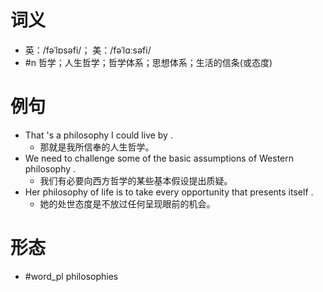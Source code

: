 # 词义
- 英：/fəˈlɒsəfi/； 美：/fəˈlɑːsəfi/
- #n 哲学；人生哲学；哲学体系；思想体系；生活的信条(或态度)
# 例句
- That 's a philosophy I could live by .
	- 那就是我所信奉的人生哲学。
- We need to challenge some of the basic assumptions of Western philosophy .
	- 我们有必要向西方哲学的某些基本假设提出质疑。
- Her philosophy of life is to take every opportunity that presents itself .
	- 她的处世态度是不放过任何呈现眼前的机会。
# 形态
- #word_pl philosophies
